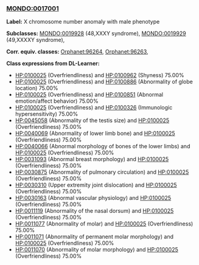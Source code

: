 
### [MONDO:0017001](http://purl.obolibrary.org/obo/MONDO_0017001)
**Label:** X chromosome number anomaly with male phenotype

**Subclasses:** [MONDO:0019928](http://purl.obolibrary.org/obo/MONDO_0019928) (48,XXXY syndrome), [MONDO:0019929](http://purl.obolibrary.org/obo/MONDO_0019929) (49,XXXXY syndrome), 

**Corr. equiv. classes:** [Orphanet:96264](http://www.orpha.net/ORDO/Orphanet_96264), [Orphanet:96263](http://www.orpha.net/ORDO/Orphanet_96263), 

**Class expressions from DL-Learner:**

- [HP:0100025](http://purl.obolibrary.org/obo/HP_0100025) (Overfriendliness) and [HP:0100962](http://purl.obolibrary.org/obo/HP_0100962) (Shyness) 75.00%
- [HP:0100025](http://purl.obolibrary.org/obo/HP_0100025) (Overfriendliness) and [HP:0100886](http://purl.obolibrary.org/obo/HP_0100886) (Abnormality of globe location) 75.00%
- [HP:0100025](http://purl.obolibrary.org/obo/HP_0100025) (Overfriendliness) and [HP:0100851](http://purl.obolibrary.org/obo/HP_0100851) (Abnormal emotion/affect behavior) 75.00%
- [HP:0100025](http://purl.obolibrary.org/obo/HP_0100025) (Overfriendliness) and [HP:0100326](http://purl.obolibrary.org/obo/HP_0100326) (Immunologic hypersensitivity) 75.00%
- [HP:0045058](http://purl.obolibrary.org/obo/HP_0045058) (Abnormality of the testis size) and [HP:0100025](http://purl.obolibrary.org/obo/HP_0100025) (Overfriendliness) 75.00%
- [HP:0040069](http://purl.obolibrary.org/obo/HP_0040069) (Abnormality of lower limb bone) and [HP:0100025](http://purl.obolibrary.org/obo/HP_0100025) (Overfriendliness) 75.00%
- [HP:0040066](http://purl.obolibrary.org/obo/HP_0040066) (Abnormal morphology of bones of the lower limbs) and [HP:0100025](http://purl.obolibrary.org/obo/HP_0100025) (Overfriendliness) 75.00%
- [HP:0031093](http://purl.obolibrary.org/obo/HP_0031093) (Abnormal breast morphology) and [HP:0100025](http://purl.obolibrary.org/obo/HP_0100025) (Overfriendliness) 75.00%
- [HP:0030875](http://purl.obolibrary.org/obo/HP_0030875) (Abnormality of pulmonary circulation) and [HP:0100025](http://purl.obolibrary.org/obo/HP_0100025) (Overfriendliness) 75.00%
- [HP:0030310](http://purl.obolibrary.org/obo/HP_0030310) (Upper extremity joint dislocation) and [HP:0100025](http://purl.obolibrary.org/obo/HP_0100025) (Overfriendliness) 75.00%
- [HP:0030163](http://purl.obolibrary.org/obo/HP_0030163) (Abnormal vascular physiology) and [HP:0100025](http://purl.obolibrary.org/obo/HP_0100025) (Overfriendliness) 75.00%
- [HP:0011119](http://purl.obolibrary.org/obo/HP_0011119) (Abnormality of the nasal dorsum) and [HP:0100025](http://purl.obolibrary.org/obo/HP_0100025) (Overfriendliness) 75.00%
- [HP:0011077](http://purl.obolibrary.org/obo/HP_0011077) (Abnormality of molar) and [HP:0100025](http://purl.obolibrary.org/obo/HP_0100025) (Overfriendliness) 75.00%
- [HP:0011071](http://purl.obolibrary.org/obo/HP_0011071) (Abnormality of permanent molar morphology) and [HP:0100025](http://purl.obolibrary.org/obo/HP_0100025) (Overfriendliness) 75.00%
- [HP:0011070](http://purl.obolibrary.org/obo/HP_0011070) (Abnormality of molar morphology) and [HP:0100025](http://purl.obolibrary.org/obo/HP_0100025) (Overfriendliness) 75.00%


